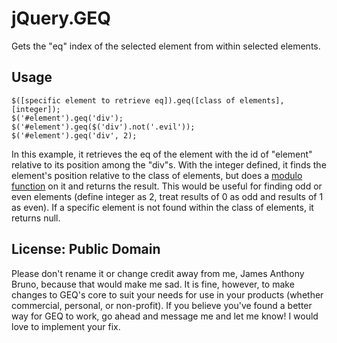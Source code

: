 jQuery.GEQ
==========

Gets the "eq" index of the selected element from within selected elements.

## Usage

    $([specific element to retrieve eq]).geq([class of elements], [integer]);
    $('#element').geq('div');
    $('#element').geq($('div').not('.evil'));
    $('#element').geq('div', 2);
    
In this example, it retrieves the eq of the element with the id of "element" relative to its position among the "div"s.
With the integer defined, it finds the element's position relative to the class of elements, but does a [modulo function](http://en.wikipedia.org/wiki/Modular_arithmetic) on it and returns the result. This would be useful for finding odd or even elements (define integer as 2, treat results of 0 as odd and results of 1 as even).
If a specific element is not found within the class of elements, it returns null.

## License: Public Domain
Please don't rename it or change credit away from me, James Anthony Bruno, because that would make me sad. It is fine, however, to make changes to GEQ's core to suit your needs for use in your products (whether commercial, personal, or non-profit). If you believe you've found a better way for GEQ to work, go ahead and message me and let me know! I would love to implement your fix. 
